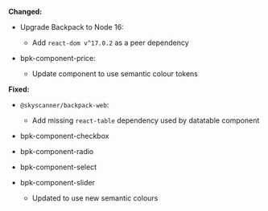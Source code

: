 **Changed:**

- Upgrade Backpack to Node 16:
  - Add `react-dom v^17.0.2` as a peer dependency

- bpk-component-price:
  - Update component to use semantic colour tokens

**Fixed:**

- `@skyscanner/backpack-web`:
  - Add missing `react-table` dependency used by datatable component

- bpk-component-checkbox<br />
- bpk-component-radio<br />
- bpk-component-select<br />
- bpk-component-slider<br />
  - Updated to use new semantic colours
